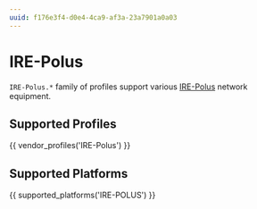 ```yaml
---
uuid: f176e3f4-d0e4-4ca9-af3a-23a7901a0a03
---
```

# IRE-Polus

`IRE-Polus.*` family of profiles support various [IRE-Polus](https://www.ipgphotonics.com/)
network equipment.

## Supported Profiles

{{ vendor_profiles('IRE-Polus') }}

## Supported Platforms

{{ supported_platforms('IRE-POLUS') }}
